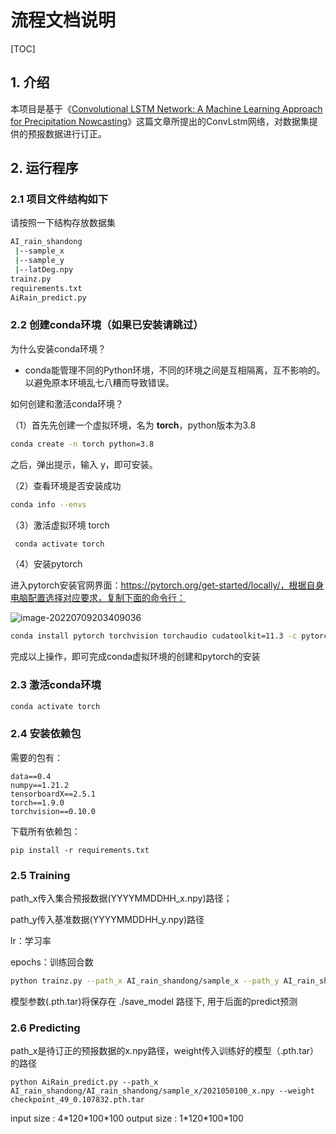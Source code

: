 



# 流程文档说明

[TOC]

## 1. 介绍

本项目是基于《[Convolutional LSTM Network: A Machine Learning Approach for Precipitation Nowcasting](https://arxiv.org/pdf/1506.04214.pdf)》这篇文章所提出的ConvLstm网络，对数据集提供的预报数据进行订正。

## 2. 运行程序

### 2.1 项目文件结构如下

请按照一下结构存放数据集

```bash
AI_rain_shandong
 |--sample_x
 |--sample_y
 |--latDeg.npy
trainz.py
requirements.txt
AiRain_predict.py
```

### 2.2  创建conda环境（如果已安装请跳过）

为什么安装conda环境？

- conda能管理不同的Python环境，不同的环境之间是互相隔离，互不影响的。以避免原本环境乱七八糟而导致错误。

如何创建和激活conda环境？

（1）首先先创建一个虚拟环境，名为 **torch**，python版本为3.8

```bash
conda create -n torch python=3.8
```

之后，弹出提示，输入 y，即可安装。

（2）查看环境是否安装成功

```bash
conda info --envs
```

（3）激活虚拟环境 torch

```bash
 conda activate torch
```

（4）安装pytorch

进入pytorch安装官网界面：https://pytorch.org/get-started/locally/，根据自身电脑配置选择对应要求，复制下面的命令行：

![image-20220709203409036](C:\Users\Jingyi_Wang\AppData\Roaming\Typora\typora-user-images\image-20220709203409036.png)

```bash
conda install pytorch torchvision torchaudio cudatoolkit=11.3 -c pytorch
```

完成以上操作，即可完成conda虚拟环境的创建和pytorch的安装

### 2.3 激活conda环境

```bash
conda activate torch 
```

### 2.4 安装依赖包

需要的包有：

```
data==0.4
numpy==1.21.2
tensorboardX==2.5.1
torch==1.9.0
torchvision==0.10.0
```

下载所有依赖包：

```
pip install -r requirements.txt
```

### 2.5 Training

path_x传入集合预报数据(YYYYMMDDHH_x.npy)路径；

path_y传入基准数据(YYYYMMDDHH_y.npy)路径

lr：学习率

epochs：训练回合数

```bash
python trainz.py --path_x AI_rain_shandong/sample_x --path_y AI_rain_shandong/sample_y -lr 1e-4 --epochs 100 --batch_size 2
```

模型参数(.pth.tar)将保存在 ./save_model 路径下, 用于后面的predict预测

### 2.6 Predicting

path_x是待订正的预报数据的x.npy路径，weight传入训练好的模型（.pth.tar）的路径

```
python AiRain_predict.py --path_x AI_rain_shandong/AI_rain_shandong/sample_x/2021050100_x.npy --weight checkpoint_49_0.107832.pth.tar
```

input size : 4\*120*100\*100 	output size : 1\*120\*100\*100
